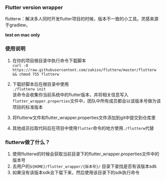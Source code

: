 ### Flutter version wrapper

flutterw：解决多人同时开发flutter项目的时候，版本不一致的小工具。灵感来源于gradlew。

**test on mac only**

### 使用说明
1. 在你的项目根目录中执行命令下载脚本   
`curl -O https://raw.githubusercontent.com/zakiso/flutterw/master/flutterw && chmod 755 flutterw`

2. 下载好脚本后在根目录中使用  
`./flutterw init`  
该命令会收集你当前系统中的flutter版本，并将相关信息写入`flutter_wrapper.properties`文件中，团队中所有成员都会以该版本号做为该项目的标准版本  

3. 将flutterw文件和flutter_wrapper.properties文件添加到git中提交到仓库里

4. 其他成员拉取代码后在项目中使用`flutter`命令的地方使用`./flutterw`代替


### flutterw做了什么？
1. 使用flutterw的时候会获取当前目录下的flutter_wrapper.properties文件中的版本号
2. 去用户的`${HOME}/flutter_wrapper/{版本号}/` 目录下查找是否有该版本sdk
3. 如果没有该版本sdk会下载下来，然后使用该目录下的sdk执行命令
